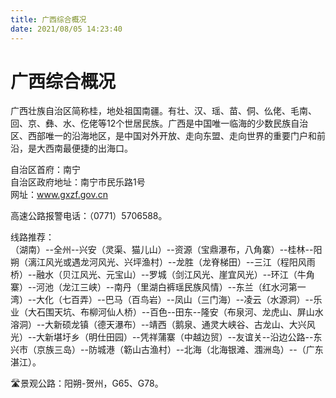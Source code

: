 ```yaml
---
title: 广西综合概况  
date: 2021/08/05 14:23:40  
---
```

  
# 广西综合概况  
广西壮族自治区简称桂，地处祖国南疆。有壮、汉、瑶、苗、侗、仫佬、毛南、回、京、彝、水、仡佬等12个世居民族。广西是中国唯一临海的少数民族自治区、西部唯一的沿海地区，是中国对外开放、走向东盟、走向世界的重要门户和前沿，是大西南最便捷的出海口。   

自治区首府：南宁  
自治区政府地址：南宁市民乐路1号  
网址：www.gxzf.gov.cn  
  
高速公路报警电话：（0771）5706588。   

线路推荐：  
（湖南）--全州--兴安（灵渠、猫儿山）--资源（宝鼎瀑布，八角寨）--桂林--阳朔（漓江风光或遇龙河风光、兴坪渔村）--龙胜（龙脊梯田）--三江（程阳风雨桥）--融水（贝江风光、元宝山）--罗城（剑江风光、崖宜风光）--环江（牛角寨）--河池（龙江三峡）--南丹（里湖白裤瑶民族风情）--东兰（红水河第一湾）--大化（七百弄）--巴马（百鸟岩）--凤山（三门海）--凌云（水源洞）--乐业（大石围天坑、布柳河仙人桥）--百色--田东--隆安（布泉河、龙虎山、屏山水溶洞）--大新硕龙镇（德天瀑布）--靖西（鹅泉、通灵大峡谷、古龙山、大兴风光）--大新堪圩乡（明仕田园）--凭祥蒲寨（中越边贸）--友谊关--沿边公路--东兴市（京族三岛）--防城港（簕山古渔村）--北海（北海银滩、涠洲岛）--（广东湛江）。   

🛣️景观公路：阳朔-贺州，G65、G78。   